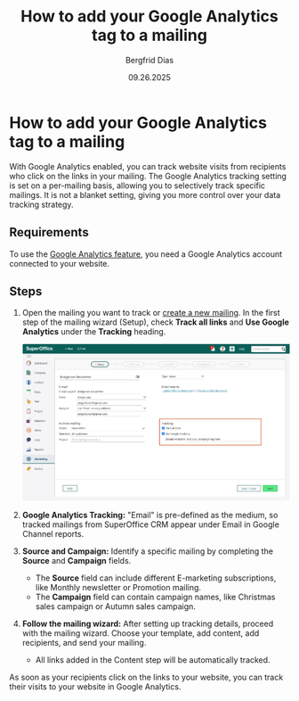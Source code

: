 ﻿---
uid: help-en-mailing-add-google-analytics
title: How to add your Google Analytics tag to a mailing
description: In this how-to guide, you will learn how to track your visitors.
keywords: Marketing, Google Analytics, mailing
author: Bergfrid Dias
date: 09.26.2025
version: 10.5
content_type: howto
language: en
audience: person
audience_tooltip: SuperOffice Marketing
---

# How to add your Google Analytics tag to a mailing

With Google Analytics enabled, you can track website visits from recipients who click on the links in your mailing. The Google Analytics tracking setting is set on a per-mailing basis, allowing you to selectively track specific mailings. It is not a blanket setting, giving you more control over your data tracking strategy.

## Requirements

To use the [Google Analytics feature][2], you need a Google Analytics account connected to your website.

## Steps

1. Open the mailing you want to track or [create a new mailing][1]. In the first step of the mailing wizard (Setup), check **Track all links** and **Use Google Analytics** under the **Tracking** heading.

    ![Check off the box for Google Analytics and track all links -screenshot][img1]

2. **Google Analytics Tracking:** "Email" is pre-defined as the medium, so tracked mailings from SuperOffice CRM appear under Email in Google Channel reports.

3. **Source and Campaign:** Identify a specific mailing by completing the **Source** and **Campaign** fields.

    * The **Source** field can include different E-marketing subscriptions, like Monthly newsletter or Promotion mailing.
    * The **Campaign** field can contain campaign names, like Christmas sales campaign or Autumn sales campaign.

4. **Follow the mailing wizard:** After setting up tracking details, proceed with the mailing wizard. Choose your template, add content, add recipients, and send your mailing.

    * All links added in the Content step will be automatically tracked.

As soon as your recipients click on the links to your website, you can track their visits to your website in Google Analytics.

<!-- Referenced links -->
[1]: ../../mailing/learn/create/tutorial-email-mailing.md
[2]: index.md#google

<!-- Referenced images -->
[img1]: ../../../../media/loc/en/marketing/google-analytics-tag.png
